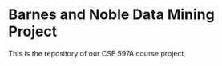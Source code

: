 Barnes and Noble Data Mining Project
=========
This is the repository of our CSE 597A course project. 